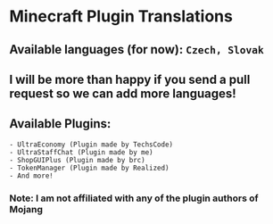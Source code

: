# Minecraft Plugin Translations
## Available languages (for now): `Czech, Slovak`
## I will be more than happy if you send a pull request so we can add more languages!

## Available Plugins:
    - UltraEconomy (Plugin made by TechsCode)
    - UltraStaffChat (Plugin made by me)
    - ShopGUIPlus (Plugin made by brc)
    - TokenManager (Plugin made by Realized)
    - And more!
 
### Note: I am not affiliated with any of the plugin authors of Mojang

